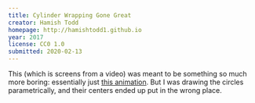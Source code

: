 ```yaml
---
title: Cylinder Wrapping Gone Great
creator: Hamish Todd
homepage: http://hamishtodd1.github.io
year: 2017
license: CC0 1.0
submitted: 2020-02-13
---
```


This (which is screens from a video) was meant to be something so much more boring: essentially just [this animation](https://en.wikipedia.org/wiki/Torus#/media/File:Torus_from_rectangle.gif). But I was drawing the circles parametrically, and their centers ended up put in the wrong place.
